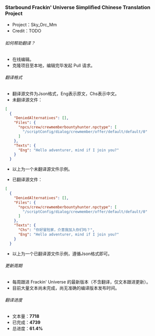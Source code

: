 ### Starbound Frackin' Universe Simplified Chinese Translation Project
* Project：Sky_Orc_Mm
* Credit：TODO

###### 如何帮助翻译？
* 在线编辑。
* 克隆项目至本地，编辑完毕发起 Pull 请求。

###### 翻译格式
* 翻译源文件为Json格式，Eng表示原文，Chs表示中文。
* 未翻译源文件：
``` json
[
  {
    "DeniedAlternatives": [],
    "Files": {
      "npcs/crew/crewmemberbountyhunter.npctype": [
        "/scriptConfig/dialog/crewmember/offer/default/default/0"
      ]
    },
    "Texts": {
      "Eng": "Hello adventurer, mind if I join you?"
    }
  }
 ```
* 以上为一个未翻译源文件示例。

* 已翻译源文件：
``` json
[
  {
    "DeniedAlternatives": [],
    "Files": {
      "npcs/crew/crewmemberbountyhunter.npctype": [
        "/scriptConfig/dialog/crewmember/offer/default/default/0"
      ]
    },
    "Texts": {
      "Chs": "你好冒险家，介意我加入你们吗？",
      "Eng": "Hello adventurer, mind if I join you?"
    }
  }
 ```
* 以上为一个已翻译源文件示例，遵循Json格式即可。
 
###### 更新周期
* 每周跟进 Frackin' Universe 的最新版本（不含翻译，仅文本跟进更新）。
* 目前大量文本尚未完成，尚无准确的编译版本发布时间。

###### 翻译进度
* 文本量：**7718**
* 已完成：**4739**
* 总进度：**61.4%**

